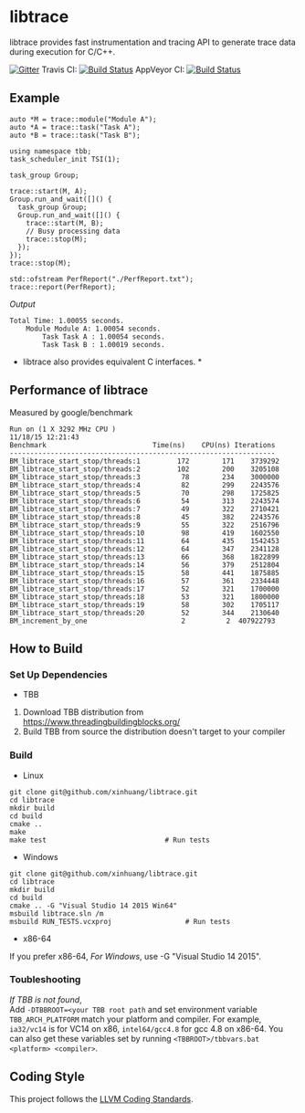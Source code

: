 # libtrace

libtrace provides fast instrumentation and tracing API to generate trace data during execution for C/C++.

[![Gitter](https://badges.gitter.im/Join%20Chat.svg)](https://gitter.im/xinhuang/libtrace?utm_source=badge&utm_medium=badge&utm_campaign=pr-badge)
Travis CI: [![Build Status](https://travis-ci.org/xinhuang/libtrace.svg)](https://travis-ci.org/xinhuang/libtrace)
AppVeyor CI: [![Build Status](https://ci.appveyor.com/api/projects/status/qa62sqkufd5fey0y?svg=true)](https://ci.appveyor.com/project/xinhuang/libtrace)

## Example

```
auto *M = trace::module("Module A");
auto *A = trace::task("Task A");
auto *B = trace::task("Task B");

using namespace tbb;
task_scheduler_init TSI(1);

task_group Group;

trace::start(M, A);
Group.run_and_wait([]() {
  task_group Group;
  Group.run_and_wait([]() {
    trace::start(M, B);
    // Busy processing data
    trace::stop(M);
  });
});
trace::stop(M);

std::ofstream PerfReport("./PerfReport.txt");
trace::report(PerfReport);
```

*Output*
```
Total Time: 1.00055 seconds.
	Module Module A: 1.00054 seconds.
		Task Task A : 1.00054 seconds.
		Task Task B : 1.00019 seconds.
```

* libtrace also provides equivalent C interfaces. *

## Performance of libtrace

Measured by google/benchmark  

```
Run on (1 X 3292 MHz CPU )
11/18/15 12:21:43
Benchmark                          Time(ns)    CPU(ns) Iterations
-----------------------------------------------------------------
BM_libtrace_start_stop/threads:1         172        171    3739292
BM_libtrace_start_stop/threads:2         102        200    3205108
BM_libtrace_start_stop/threads:3          78        234    3000000
BM_libtrace_start_stop/threads:4          82        299    2243576
BM_libtrace_start_stop/threads:5          70        298    1725825
BM_libtrace_start_stop/threads:6          54        313    2243574
BM_libtrace_start_stop/threads:7          49        322    2710421
BM_libtrace_start_stop/threads:8          45        382    2243576
BM_libtrace_start_stop/threads:9          55        322    2516796
BM_libtrace_start_stop/threads:10         98        419    1602550
BM_libtrace_start_stop/threads:11         64        435    1542453
BM_libtrace_start_stop/threads:12         64        347    2341128
BM_libtrace_start_stop/threads:13         66        368    1822899
BM_libtrace_start_stop/threads:14         56        379    2512804
BM_libtrace_start_stop/threads:15         58        441    1875885
BM_libtrace_start_stop/threads:16         57        361    2334448
BM_libtrace_start_stop/threads:17         52        321    1700000
BM_libtrace_start_stop/threads:18         53        321    1800000
BM_libtrace_start_stop/threads:19         58        302    1705117
BM_libtrace_start_stop/threads:20         52        344    2130640
BM_increment_by_one                       2          2  407922793
```

## How to Build

### Set Up Dependencies

* TBB  

1. Download TBB distribution from https://www.threadingbuildingblocks.org/  
2. Build TBB from source the distribution doesn't target to your compiler  

### Build

* Linux

```  
git clone git@github.com/xinhuang/libtrace.git
cd libtrace
mkdir build
cd build
cmake ..
make
make test                             # Run tests
```

* Windows

```
git clone git@github.com/xinhuang/libtrace.git
cd libtrace
mkdir build
cd build
cmake .. -G "Visual Studio 14 2015 Win64"
msbuild libtrace.sln /m
msbuild RUN_TESTS.vcxproj                  # Run tests
```

* x86-64

If you prefer x86-64,
*For Windows*, use -G "Visual Studio 14 2015".


### Toubleshooting

*If TBB is not found*,  
Add `-DTBBROOT=<your TBB root path` and set environment variable `TBB_ARCH_PLATFORM`
match your platform and compiler. For example, `ia32/vc14` is for VC14 on x86, `intel64/gcc4.8` for gcc 4.8 on x86-64.
You can also get these variables set by running `<TBBROOT>/tbbvars.bat <platform> <compiler>`.

## Coding Style

This project follows the [LLVM Coding Standards](http://llvm.org/docs/CodingStandards.html).
